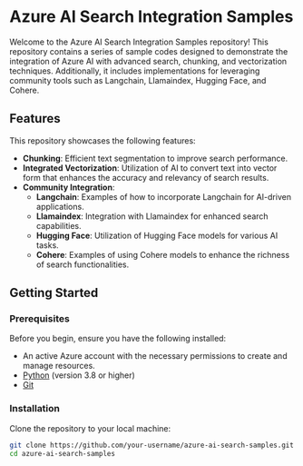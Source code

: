 # Azure AI Search Integration Samples

Welcome to the Azure AI Search Integration Samples repository! This repository contains a series of sample codes designed to demonstrate the integration of Azure AI with advanced search, chunking, and vectorization techniques. Additionally, it includes implementations for leveraging community tools such as Langchain, Llamaindex, Hugging Face, and Cohere.

## Features

This repository showcases the following features:

- **Chunking**: Efficient text segmentation to improve search performance.
- **Integrated Vectorization**: Utilization of AI to convert text into vector form that enhances the accuracy and relevancy of search results.
- **Community Integration**:
  - **Langchain**: Examples of how to incorporate Langchain for AI-driven applications.
  - **Llamaindex**: Integration with Llamaindex for enhanced search capabilities.
  - **Hugging Face**: Utilization of Hugging Face models for various AI tasks.
  - **Cohere**: Examples of using Cohere models to enhance the richness of search functionalities.

## Getting Started

### Prerequisites

Before you begin, ensure you have the following installed:
- An active Azure account with the necessary permissions to create and manage resources.
- [Python](https://www.python.org/downloads/) (version 3.8 or higher)
- [Git](https://git-scm.com/downloads)

### Installation

Clone the repository to your local machine:

```bash
git clone https://github.com/your-username/azure-ai-search-samples.git
cd azure-ai-search-samples
